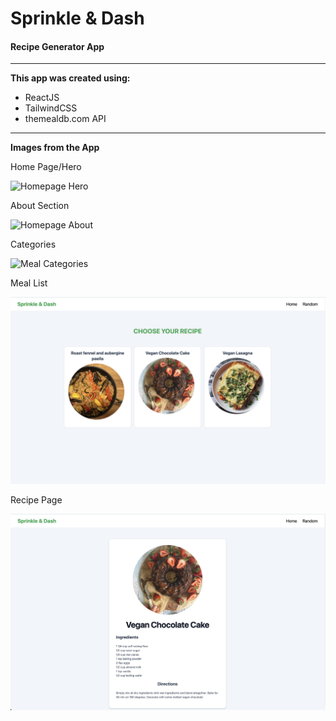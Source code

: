# Sprinkle & Dash 
#### Recipe Generator App
---
**This app was created using:**
- ReactJS
- TailwindCSS
- themealdb.com API

---

**Images from the App**

Home Page/Hero

![Homepage Hero](./src/Assets/home1.png)

About Section

![Homepage About](./src/Assets/home2.png)

Categories

![Meal Categories](./src/Assets/categories.png)

Meal List

![Meal Page](./src/Assets/meals.png)

Recipe Page

![Recipe](./src/Assets/recipes.png)